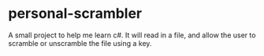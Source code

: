 # personal-scrambler
A small project to help me learn c#. It will read in a file, and allow the user to scramble or unscramble the file using a key.
